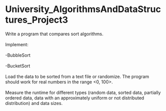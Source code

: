 # University_AlgorithmsAndDataStructures_Project3
Write a program that compares sort algorithms.\
\
Implement:\
\
-BubbleSort\
\
-BucketSort\
\
Load the data to be sorted from a text file or randomize. The program should work for real numbers in the range <0, 100>.\
\
Measure the runtime for different types (random data, sorted data, partially ordered data, data with an approximately uniform or not distributed distribution) and data sizes.
